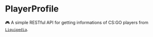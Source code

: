 # PlayerProfile
:video_game: A simple RESTful API for getting informations of CS:GO players from [`Liquipedia`](https://liquipedia.net/counterstrike/Main_Page).
